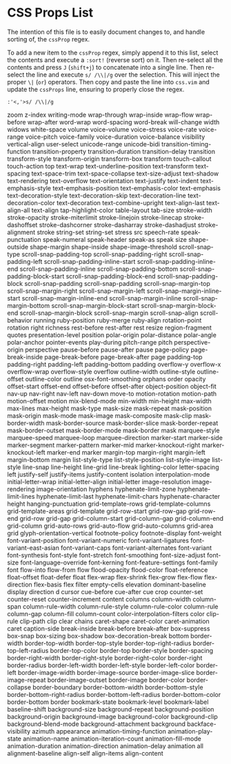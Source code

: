 # CSS Props List

The intention of this file is to easily document changes to, and handle sorting
of, the `cssProp` regex.

To add a new item to the `cssProp` regex, simply append it to this list, select
the contents and execute a `:sort!` (reverse sort) on it.  Then re-select all
the contents and press `J` (`shift+j`) to concatenate into a single line.  Then
re-select the line and execute `s/ /\\|/g` over the selection.  This will
inject the proper `\|` (`or`) operators.  Then copy and paste the line into
`css.vim` and update the `cssProps` line, ensuring to properly close the regex.

```
:'<,'>s/ /\\|/g
```

zoom
z-index
writing-mode
wrap-through
wrap-inside
wrap-flow
wrap-before
wrap-after
word-wrap
word-spacing
word-break
will-change
width
widows
white-space
volume
voice-volume
voice-stress
voice-rate
voice-range
voice-pitch
voice-family
voice-duration
voice-balance
visibility
vertical-align
user-select
unicode-range
unicode-bidi
transition-timing-function
transition-property
transition-duration
transition-delay
transition
transform-style
transform-origin
transform-box
transform
touch-callout
touch-action
top
text-wrap
text-underline-position
text-transform
text-spacing
text-space-trim
text-space-collapse
text-size-adjust
text-shadow
text-rendering
text-overflow
text-orientation
text-justify
text-indent
text-emphasis-style
text-emphasis-position
text-emphasis-color
text-emphasis
text-decoration-style
text-decoration-skip
text-decoration-line
text-decoration-color
text-decoration
text-combine-upright
text-align-last
text-align-all
text-align
tap-highlight-color
table-layout
tab-size
stroke-width
stroke-opacity
stroke-miterlimit
stroke-linejoin
stroke-linecap
stroke-dashoffset
stroke-dashcorner
stroke-dasharray
stroke-dashadjust
stroke-alignment
stroke
string-set
string-set
stress
src
speech-rate
speak-punctuation
speak-numeral
speak-header
speak-as
speak
size
shape-outside
shape-margin
shape-inside
shape-image-threshold
scroll-snap-type
scroll-snap-padding-top
scroll-snap-padding-right
scroll-snap-padding-left
scroll-snap-padding-inline-start
scroll-snap-padding-inline-end
scroll-snap-padding-inline
scroll-snap-padding-bottom
scroll-snap-padding-block-start
scroll-snap-padding-block-end
scroll-snap-padding-block
scroll-snap-padding
scroll-snap-padding
scroll-snap-margin-top
scroll-snap-margin-right
scroll-snap-margin-left
scroll-snap-margin-inline-start
scroll-snap-margin-inline-end
scroll-snap-margin-inline
scroll-snap-margin-bottom
scroll-snap-margin-block-start
scroll-snap-margin-block-end
scroll-snap-margin-block
scroll-snap-margin
scroll-snap-align
scroll-behavior
running
ruby-position
ruby-merge
ruby-align
rotation-point
rotation
right
richness
rest-before
rest-after
rest
resize
region-fragment
quotes
presentation-level
position
polar-origin
polar-distance
polar-angle
polar-anchor
pointer-events
play-during
pitch-range
pitch
perspective-origin
perspective
pause-before
pause-after
pause
page-policy
page-break-inside
page-break-before
page-break-after
page
padding-top
padding-right
padding-left
padding-bottom
padding
overflow-y
overflow-x
overflow-wrap
overflow-style
overflow
outline-width
outline-style
outline-offset
outline-color
outline
osx-font-smoothing
orphans
order
opacity
offset-start
offset-end
offset-before
offset-after
object-position
object-fit
nav-up
nav-right
nav-left
nav-down
move-to
motion-rotation
motion-path
motion-offset
motion
mix-blend-mode
min-width
min-height
max-width
max-lines
max-height
mask-type
mask-size
mask-repeat
mask-position
mask-origin
mask-mode
mask-image
mask-composite
mask-clip
mask-border-width
mask-border-source
mask-border-slice
mask-border-repeat
mask-border-outset
mask-border-mode
mask-border
mask
marquee-style
marquee-speed
marquee-loop
marquee-direction
marker-start
marker-side
marker-segment
marker-pattern
marker-mid
marker-knockout-right
marker-knockout-left
marker-end
marker
margin-top
margin-right
margin-left
margin-bottom
margin
list-style-type
list-style-position
list-style-image
list-style
line-snap
line-height
line-grid
line-break
lighting-color
letter-spacing
left
justify-self
justify-items
justify-content
isolation
interpolation-mode
initial-letter-wrap
initial-letter-align
initial-letter
image-resolution
image-rendering
image-orientation
hyphens
hyphenate-limit-zone
hyphenate-limit-lines
hyphenate-limit-last
hyphenate-limit-chars
hyphenate-character
height
hanging-punctuation
grid-template-rows
grid-template-columns
grid-template-areas
grid-template
grid-row-start
grid-row-gap
grid-row-end
grid-row
grid-gap
grid-column-start
grid-column-gap
grid-column-end
grid-column
grid-auto-rows
grid-auto-flow
grid-auto-columns
grid-area
grid
glyph-orientation-vertical
footnote-policy
footnote-display
font-weight
font-variant-position
font-variant-numeric
font-variant-ligatures
font-variant-east-asian
font-variant-caps
font-variant-alternates
font-variant
font-synthesis
font-style
font-stretch
font-smoothing
font-size-adjust
font-size
font-language-override
font-kerning
font-feature-settings
font-family
font
flow-into
flow-from
flow
flood-opacity
flood-color
float-reference
float-offset
float-defer
float
flex-wrap
flex-shrink
flex-grow
flex-flow
flex-direction
flex-basis
flex
filter
empty-cells
elevation
dominant-baseline
display
direction
d
cursor
cue-before
cue-after
cue
crop
counter-set
counter-reset
counter-increment
content
columns
column-width
column-span
column-rule-width
column-rule-style
column-rule-color
column-rule
column-gap
column-fill
column-count
color-interpolation-filters
color
clip-rule
clip-path
clip
clear
chains
caret-shape
caret-color
caret-animation
caret
caption-side
break-inside
break-before
break-after
box-suppress
box-snap
box-sizing
box-shadow
box-decoration-break
bottom
border-width
border-top-width
border-top-style
border-top-right-radius
border-top-left-radius
border-top-color
border-top
border-style
border-spacing
border-right-width
border-right-style
border-right-color
border-right
border-radius
border-left-width
border-left-style
border-left-color
border-left
border-image-width
border-image-source
border-image-slice
border-image-repeat
border-image-outset
border-image
border-color
border-collapse
border-boundary
border-bottom-width
border-bottom-style
border-bottom-right-radius
border-bottom-left-radius
border-bottom-color
border-bottom
border
bookmark-state
bookmark-level
bookmark-label
baseline-shift
background-size
background-repeat
background-position
background-origin
background-image
background-color
background-clip
background-blend-mode
background-attachment
background
backface-visibility
azimuth
appearance
animation-timing-function
animation-play-state
animation-name
animation-iteration-count
animation-fill-mode
animation-duration
animation-direction
animation-delay
animation
all
alignment-baseline
align-self
align-items
align-content
